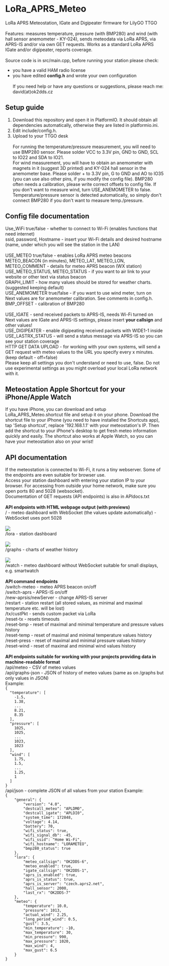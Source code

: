 # LoRa_APRS_Meteo

LoRa APRS Meteostation, IGate and Digipeater firmware for LilyGO TTGO<br><br>
Features: measures temperature, pressure (with BMP280) and wind (with hall sensor anemometer - KY-024), sends meteodata via LoRa APRS, via APRS-IS and/or via own GET requests. Works as a standard LoRa APRS IGate and/or digipeater, reports coverage.<br><br>
Source code is in src/main.cpp, before running your station please check:<br>

- you have a valid HAM radio license
- you have edited <b>config.h</b> and wrote your own configuration
<br><br>
If you need help or have any questions or suggestions, please reach me: david(at)ok2dds.cz
<h2>Setup guide</h2>

1. Download this repository and open it in PlatformIO. It should obtain all dependencies automatically, otherwise they are listed in platformio.ini.<br>
2. Edit include/config.h.<br>
3. Upload to your TTGO desk<br><br>
For running the temperature/pressure measurement, you will need to use BMP280 sensor. Please solder VCC to 3.3V pin, GND to GND, SCL to IO22 and SDA to IO21.<br>
For wind measurement, you will have to obtain an anemometer with magnets in it (suggest 3D printed) and KY-024 hall sensor in the anemometer base. Please solder + to 3.3V pin, G to GND and AO to IO35 (you can use also other pins, if you modify the config file). BMP280 often needs a calibration, please write correct offsets to config file. If you don't want to measure wind, turn USE_ANEMOMETER to false. Temperature/pressure sensor is detected automatically, so simply don't connect BMP280 if you don't want to measure temp./pressure.<br>
<h2>Config file documentation</h2>
Use_WiFi true/false - whether to connect to Wi-Fi (enables functions that need internet)<br>
ssid, password, Hostname - insert your Wi-Fi details and desired hostname (name, under which you will see the station in the LAN)<br><br>
USE_METEO true/false - enables LoRa APRS meteo beacons<br>
METEO_BEACON (in minutes), METEO_LAT, METEO_LON, METEO_COMMENT - details for meteo APRS beacon (WX station)<br>
USE_METEO_STATUS, METEO_STATUS - if you want to air link to your website or other text via status beacon<br>
GRAPH_LIMIT - how many values should be stored for weather charts. (suggested keeping default)<br>
USE_ANEMOMETER true/false - if you want to use wind meter, turn on<br>
Next values are for anemometer calibration. See comments in config.h.<br>
BMP_OFFSET - calibration of BMP280<br><br>
USE_IGATE - send received packets to APRS-IS, needs Wi-Fi turned on<br>
Next values are IGate and APRS-IS settings, please insert <b>your callsign</b> and other values!<br>
USE_DIGIPEATER - enable digipeating received packets with WIDE1-1 inside<br>
USE_LASTRX_STATUS - will send a status message via APRS-IS so you can see your station coverage<br>
HTTP GET DATA UPLOAD - for working with your own systems, will send a GET request with meteo values to the URL you specify every x minutes. (keep default - off=false)<br>
Please keep all settings you don't understand or need to use, false. Do not use experimental settings as you might overload your local LoRa network with it.<br>
<h2>Meteostation Apple Shortcut for your iPhone/Apple Watch</h2>
If you have iPhone, you can download and setup LoRa_APRS_Meteo.shortcut file and setup it on your phone. Download the shortcut file to your iPhone (you need to have installed the Shortcuts app), tap 'Setup shortcut', replace '192.168.1.1' with your meteostation's IP. Then add the shortcut to your iPhone's desktop to get fresh meteo information quickly and easily. The shortcut also works at Apple Watch, so you can have your meteostation also on your wrist!
<h2>API documentation</h2>
If the meteostation is connected to Wi-Fi, it runs a tiny webserver. Some of the endpoints are even suitable for browser use.<br>Access your station dashboard with entering your station IP to your browser. For accessing from outside your home network, make sure you open ports 80 and 5028 (websocket).<br>Documentation of GET requests (API endpoints) is also in APIdocs.txt<br><br>
<b>API endpoints with HTML webpage output (with previews)</b><br>
/ - meteo dashboard with WebSocket (the values update automatically) - WebSocket uses port 5028<br><br>
<img src="https://github.com/ddaqua6/LoRa_APRS_Meteo/blob/main/img/meteo.png"><br>
/lora - station dashboard<br><br>
<img src="https://github.com/ddaqua6/LoRa_APRS_Meteo/blob/main/img/dashboard.png"><br>
/graphs - charts of weather history<br><br>
<img src="https://github.com/ddaqua6/LoRa_APRS_Meteo/blob/main/img/charts.png"><br>
/watch - meteo dashboard without WebSocket suitable for small displays, e.g. smartwatch<br><br>
<b>API command endpoints</b><br>
/switch-meteo - meteo APRS beacon on/off<br>
/switch-aprs - APRS-IS on/off<br>
/new-aprsis/newServer - change APRS-IS server<br>
/restart - station restart (all stored values, as minimal and maximal temperature etc. will be lost)<br>
/tx/custPkt - sends custom packet via LoRa<br>
/reset-tx - resets timeouts<br>
/reset-bmp - reset of maximal and minimal temperature and pressure values history<br>
/reset-temp - reset of maximal and minimal temperature values history<br>
/reset-press - reset of maximal and minimal pressure values history<br>
/reset-wind - reset of maximal and minimal wind values history<br><br>
<b>API endpoints suitable for working with your projects providing data in machine-readable format</b><br>
/api/meteo - CSV of meteo values<br>
/api/graphs-json - JSON of history of meteo values (same as on /graphs but only values in JSON)<br>
Example:
<code>
{
  "temperature": [
    -1.5,
    1.38,
    ...
    8.21,
    8.35
  ],
  "pressure": [
    1025,
    1025,
    ...
    1023,
    1023
  ],
  "wind": [
    1.75,
    1.5,
    ...
    1.25,
    1
  ]
}
</code>
/api/json - complete JSON of all values from your station
Example:
<code>
{
	"general": {
		"version": "4.0",
		"destcall_meteo": "APLDM0",
		"destcall_igate": "APLDI0",
		"system_time": 172848,
		"voltage": 4.14,
		"battery": 70,
		"wifi_status": true,
		"wifi_signal_db": -45,
		"wifi_ssid": "Home Wi-Fi",
		"wifi_hostname": "LORAMETEO",
		"bmp280_status": true
	},
	"lora": {
		"meteo_callsign": "OK2DDS-6",
		"meteo_enabled": true,
		"igate_callsign": "OK2DDS-1",
		"aprs_is_enabled": true,
		"aprs_is_status": true,
		"aprs_is_server": "czech.aprs2.net",
		"hall_sensor": 2000,
		"last_rx": "OK2DDS-7"
	},
	"meteo": {
		"temperature": 10.0,
		"pressure": 1013,
		"actual_wind": 2.25,
		"long_period_wind": 0.5,
		"gust": 3.5,
		"min_temperature": -10,
		"max_temperature": 30,
		"min_pressure": 990,
		"max_pressure": 1020,
		"max_wind": 4,
		"max_gust": 6.5
	}
}
</code>
